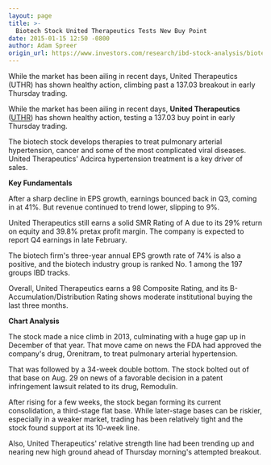 ```yaml
---
layout: page
title: >-
  Biotech Stock United Therapeutics Tests New Buy Point
date: 2015-01-15 12:50 -0800
author: Adam Spreer
origin_url: https://www.investors.com/research/ibd-stock-analysis/biotech-stock-united-therapeutics-tests-new-buy-point/
---
```





  



While the market has been ailing in recent days, United Therapeutics (UTHR) has shown healthy action, climbing past a 137.03 breakout in early Thursday trading.

  

While the market has been ailing in recent days, **United Therapeutics** ([UTHR](https://research.investors.com/quote.aspx?symbol=UTHR)) has shown healthy action, testing a 137.03 buy point in early Thursday trading.

  

The biotech stock develops therapies to treat pulmonary arterial hypertension, cancer and some of the most complicated viral diseases. United Therapeutics' Adcirca hypertension treatment is a key driver of sales.

  

**Key Fundamentals**

  

After a sharp decline in EPS growth, earnings bounced back in Q3, coming in at 41%. But revenue continued to trend lower, slipping to 9%.

  

United Therapeutics still earns a solid SMR Rating of A due to its 29% return on equity and 39.8% pretax profit margin. The company is expected to report Q4 earnings in late February.

  

The biotech firm's three-year annual EPS growth rate of 74% is also a positive, and the biotech industry group is ranked No. 1 among the 197 groups IBD tracks.

  

Overall, United Therapeutics earns a 98 Composite Rating, and its B- Accumulation/Distribution Rating shows moderate institutional buying the last three months.

  

**Chart Analysis**

  

The stock made a nice climb in 2013, culminating with a huge gap up in December of that year. That move came on news the FDA had approved the company's drug, Orenitram, to treat pulmonary arterial hypertension.

  

That was followed by a 34-week double bottom. The stock bolted out of that base on Aug. 29 on news of a favorable decision in a patent infringement lawsuit related to its drug, Remodulin.

  

After rising for a few weeks, the stock began forming its current consolidation, a third-stage flat base. While later-stage bases can be riskier, especially in a weaker market, trading has been relatively tight and the stock found support at its 10-week line.

  

Also, United Therapeutics' relative strength line had been trending up and nearing new high ground ahead of Thursday morning's attempted breakout.




